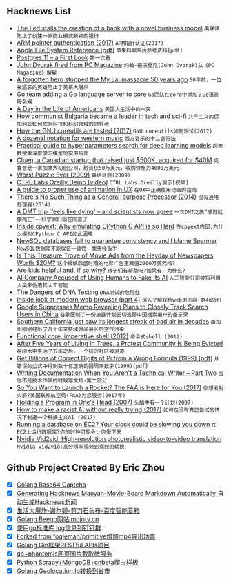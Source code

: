 ## Hacknews List


- [The Fed stalls the creation of a bank with a novel business model](https://www.economist.com/finance-and-economics/2018/09/22/the-fed-stalls-the-creation-of-a-bank-with-a-novel-business-model)  `美联储阻止了创建一家商业模式新颖的银行`
- [ARM pointer authentication (2017)](https://lwn.net/Articles/718888/)  `ARM指针认证(2017)`
- [Apple File System Reference [pdf]](https://developer.apple.com/support/apple-file-system/Apple-File-System-Reference.pdf)  `苹果档案系统参考资料[pdf]`
- [Postgres 11 – a First Look](http://www.craigkerstiens.com/2018/09/20/postgresql-11-a-first-look/)  `第一次看`
- [John Dvorak fired from PC Magazine](https://twitter.com/THErealDVORAK/status/1043180806020116480)  `约翰·德沃夏克(John Dvorak)从《PC Magazine》解雇`
- [A forgotten hero stopped the My Lai massacre 50 years ago](http://www.latimes.com/opinion/op-ed/la-oe-wiener-my-lai-hugh-thompson-20180316-story.html#)  `50年前，一位被遗忘的英雄阻止了美莱大屠杀`
- [Go team adding a Go language server to core](https://go-review.googlesource.com/c/tools/&#43;/136676#message-11c783bc9a9f6adf6119bbb85c89510fda25abe9)  `Go团队在core中添加了Go语言服务器`
- [A Day in the Life of Americans](https://flowingdata.com/2015/12/15/a-day-in-the-life-of-americans/)  `美国人生活中的一天`
- [How communist Bulgaria became a leader in tech and sci-fi](https://aeon.co/essays/how-communist-bulgaria-became-a-leader-in-tech-and-sci-fi)  `共产主义的保加利亚如何成为科技和科幻领域的领导者`
- [How the GNU coreutils are tested (2017)](http://www.pixelbeat.org/docs/coreutils-testing.html)  `GNU coreutils如何测试(2017)`
- [A dozenal notation for western music](https://dozenal-music.netlify.com/)  `西方音乐的十二音符法`
- [Practical guide to hyperparameters search for deep learning models](https://blog.floydhub.com/guide-to-hyperparameters-search-for-deep-learning-models/)  `超参数搜索深度学习模型的实用指南`
- [ Cluep, a Canadian startup that raised just $500K, acquired for $40M](https://techcrunch.com/2018/09/20/cluep-a-canadian-startup-that-raised-just-500k-acquired-for-40m/)  `克鲁普是一家加拿大初创公司，融资仅50万美元，收购价格为4000万美元`
- [Worst Puzzle Ever  (2009)](http://blog.rongarret.info/2009/12/worst-puzzle-ever.html)  `最烂谜题(2009)`
- [CTRL Labs Oreilly Demo [video]](https://www.youtube.com/watch?v=2WtM1yz34co)  `CTRL Labs Oreilly演示[视频]`
- [A guide to proper use of animation in UX](https://uxdesign.cc/the-ultimate-guide-to-proper-use-of-animation-in-ux-10bd98614fa9)  `在UX中正确使用动画的指南`
- [There&#39;s No Such Thing as a General-purpose Processor (2014)](https://queue.acm.org/detail.cfm?id=2687011)  `没有通用处理器(2014)`
- [A DMT trip &#39;feels like dying&#39; – and scientists now agree](https://www.bbc.co.uk/bbcthree/article/dd52796e-5935-414e-af0c-de9686d02afa)  `一次DMT之旅“感觉就像死亡”——科学家们现在同意了`
- [Inside cpyext: Why emulating CPython C API is so Hard](https://morepypy.blogspot.com/2018/09/inside-cpyext-why-emulating-cpython-c.html)  `在cpyext内部:为什么模拟CPython C API如此困难`
- [NewSQL databases fail to guarantee consistency and I blame Spanner](http://dbmsmusings.blogspot.com/2018/09/newsql-database-systems-are-failing-to.html)  `NewSQL数据库不能保证一致性，我责怪扳手`
- [Is This Treasure Trove of Movie Ads from the Heyday of Newspapers Worth $20M?](https://www.collectorsweekly.com/articles/treasure-trove-of-movie-ads/)  `这个报纸鼎盛时期的电影广告宝藏值2000万美元吗?`
- [Are kids helpful and, if so why?](https://www.palgrave.com/gp/campaigns/childhood-and-youth/lancy-on-the-helpfulness-of-children)  `孩子们有帮助吗?如果有，为什么?`
- [AI Company Accused of Using Humans to Fake Its AI](https://www.sixthtone.com/news/1002956/ai-company-accused-of-using-humans-to-fake-its-ai-)  `人工智能公司被指利用人类来伪造其人工智能`
- [The Dangers of DNA Testing](https://www.nytimes.com/2018/09/21/opinion/the-dangers-of-dna-testing.html)  `DNA测试的危险性`
- [Inside look at modern web browser (part 4)](https://developers.google.com/web/updates/2018/09/inside-browser-part4)  `深入了解现代web浏览器(第4部分)`
- [Google Suppresses Memo Revealing Plans to Closely Track Search Users in China](https://theintercept.com/2018/09/21/google-suppresses-memo-revealing-plans-to-closely-track-search-users-in-china/)  `谷歌压制了一份披露计划密切追踪中国搜索用户的备忘录`
- [Southern California just saw its longest streak of bad air in decades](http://www.latimes.com/local/lanow/la-me-smog-streak-20180921-story.html)  `南加州刚刚经历了几十年来持续时间最长的空气污染`
- [Functional core, imperative shell (2012)](https://www.destroyallsoftware.com/screencasts/catalog/functional-core-imperative-shell)  `命令式shell (2012)`
- [After Five Years of Living in Trees, a Protest Community Is Being Evicted](https://www.atlasobscura.com/articles/hambach-forest-treehouse-eviction)  `在树木中生活了五年之后，一个抗议社区被驱逐`
- [Get Billions of Correct Digits of Pi from a Wrong Formula (1999) [pdf]](https://academics.rowan.edu/csm/departments/math/facultystaff/faculty/osler/Billions_pi_digits.pdf)  `从错误的公式中得到数十亿正确的圆周率数字(1999)[pdf]`
- [Writing Documentation When You Aren&#39;t a Technical Writer – Part Two](https://blog.stoplight.io/writing-documentation-when-you-arent-a-technical-writer-part-two-59997587cc2a)  `当你不是技术作家的时候写文档-第二部分`
- [So You Want to Launch a Rocket? The FAA is Here for You (2017)](http://groundbasedspacematters.com/index.php/2017/06/30/so-you-want-to-launch-a-rocket-the-faa-is-here-for-you/)  `你想发射火箭?美国联邦航空局(FAA)为您服务(2017年)`
- [Holding a Program in One&#39;s Head (2007)](http://paulgraham.com/head.html)  `头脑中有一个计划(2007)`
- [How to make a racist AI without really trying (2017)](http://blog.conceptnet.io/posts/2017/how-to-make-a-racist-ai-without-really-trying/)  `如何在没有真正尝试的情况下制造一个种族主义AI (2017)`
- [Running a database on EC2? Your clock could be slowing you down](https://heapanalytics.com/blog/engineering/clocksource-aws-ec2-vdso)  `在EC2上运行数据库?你的时钟可能会让你慢下来`
- [Nvidia Vid2vid: High-resolution photorealistic video-to-video translation](https://github.com/NVIDIA/vid2vid)  `Nvidia Vid2vid:高分辨率视频到视频的转换`

## Github Project Created By Eric Zhou

- [x] [Golang Base64 Captcha](https://github.com/mojocn/base64Captcha)
- [x] [Generating Hacknews Maoyan-Movie-Board Markdown Automatically 自动生成Hacknews新闻](https://github.com/dejavuzhou/md-genie)
- [x] [生活大爆炸-谢尔顿-剪刀石头布-百度智能音箱](https://github.com/mojocn/dueros-bang-game)
- [x] [Golang Beego网站 mojotv.cn](https://github.com/mojocn/www.mojotv.cn)
- [x] [使用go标准库,log信息到钉钉群](https://github.com/mojocn/dooger)
- [x] [Forked from fogleman/primitive增加mp4导出功能](https://github.com/mojocn/primitive)
- [x] [Golang Gin框架RESTful APIs项目](https://github.com/JJJJJJJerk/ezier-golang-web-api-framework)
- [x] [go+phantomjs网页图片截取微服务](https://github.com/mojocn/screen_shot)
- [x] [Python Scrapy+MongoDB+cnbeta爬虫样板](https://github.com/mojocn/scrapy_mongodb_boilerplate_cnbeta)
- [x] [Golang Geolocation Ip转换到省市](https://github.com/mojocn/ip2location)